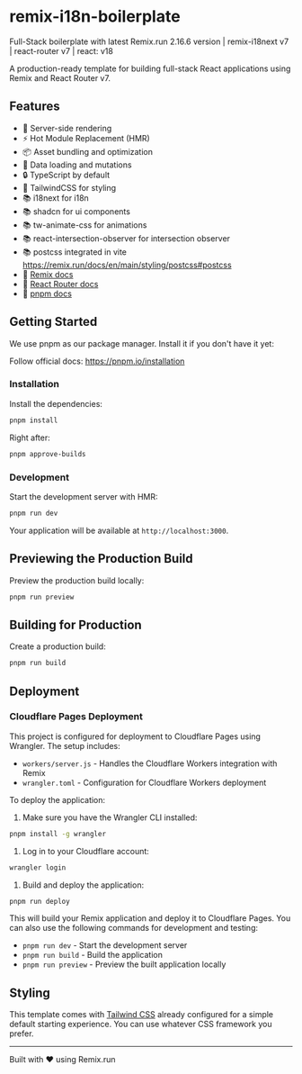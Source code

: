 # remix-i18n-boilerplate

Full-Stack boilerplate with latest Remix.run 2.16.6 version | remix-i18next v7 | react-router v7 | react: v18

A production-ready template for building full-stack React applications using Remix and React Router v7.

## Features

- 🚀 Server-side rendering
- ⚡️ Hot Module Replacement (HMR)
- 📦 Asset bundling and optimization
- 🔄 Data loading and mutations
- 🔒 TypeScript by default
- 🎉 TailwindCSS for styling
- 📚 i18next for i18n
- 📚 shadcn for ui components
- 📚 tw-animate-css for animations
- 📚 react-intersection-observer for intersection observer
- 📚 postcss integrated in vite <https://remix.run/docs/en/main/styling/postcss#postcss>
- 📖 [Remix docs](https://remix.run/)
- 📖 [React Router docs](https://reactrouter.com/)
- 📖 [pnpm docs](https://pnpm.io/)

## Getting Started

We use pnpm as our package manager. Install it if you don't have it yet:

Follow official docs: <https://pnpm.io/installation>

### Installation

Install the dependencies:

```bash
pnpm install
```

Right after:

```bash
pnpm approve-builds
```

### Development

Start the development server with HMR:

```bash
pnpm run dev
```

Your application will be available at `http://localhost:3000`.

## Previewing the Production Build

Preview the production build locally:

```bash
pnpm run preview
```

## Building for Production

Create a production build:

```bash
pnpm run build
```

## Deployment

### Cloudflare Pages Deployment

This project is configured for deployment to Cloudflare Pages using Wrangler. The setup includes:

- `workers/server.js` - Handles the Cloudflare Workers integration with Remix
- `wrangler.toml` - Configuration for Cloudflare Workers deployment

To deploy the application:

1. Make sure you have the Wrangler CLI installed:

```sh
pnpm install -g wrangler
```

1. Log in to your Cloudflare account:

```sh
wrangler login
```

1. Build and deploy the application:

```sh
pnpm run deploy
```

This will build your Remix application and deploy it to Cloudflare Pages. You can also use the following commands for development and testing:

- `pnpm run dev` - Start the development server
- `pnpm run build` - Build the application
- `pnpm run preview` - Preview the built application locally

## Styling

This template comes with [Tailwind CSS](https://tailwindcss.com/) already configured for a simple default starting experience. You can use whatever CSS framework you prefer.

---

Built with ❤️ using Remix.run
